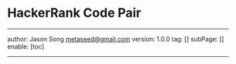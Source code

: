 # HackerRank Code Pair
---
author: Jason Song <metaseed@gmail.com>
version: 1.0.0
tag: []
subPage: []
enable: [toc]

---

